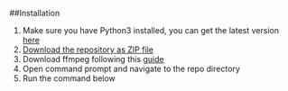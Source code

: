 ##Installation
1. Make sure you have Python3 installed, you can get the latest version [here](https://www.python.org/downloads/)
2. [Download the repository as ZIP file](https://github.com/wow32/gui_youtubedl/archive/master.zip)
3. Download ffmpeg following this [guide](http://blog.gregzaal.com/how-to-install-ffmpeg-on-windows/)
4. Open command prompt and navigate to the repo directory
5. Run the command below
